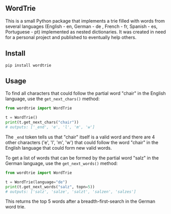 ## WordTrie

This is a small Python package that implements a trie filled with words from several languages (English - en, German - de , French - fr, Spanish - es, Portuguese - pt) implemented as nested dictionaries. It was created in need for a personal project and published to eventually help others.

## Install

```pip install wordtrie```

## Usage

To find all characters that could follow the partial word "chair" in the English language, use the `get_next_chars()` method:

```python
from wordtrie import WordTrie

t = WordTrie()
print(t.get_next_chars("chair"))
# outputs: ['_end', 'e', 'l', 'm', 'w']
```

The `_end` token tells us that "chair" itself is a valid word and there are 4 other characters ('e', 'l', 'm', 'w') that could follow the word "chair" in the English language that could form new valid words.

To get a list of words that can be formed by the partial word "salz" in the German language, use the `get_next_words()` method:

```python
from wordtrie import WordTrie

t = WordTrie(language="de")
print(t.get_next_words("salz", topn=5))
# outputs: ['salz', 'salze', 'salzt', 'salzen', 'salzes']
```

This returns the top 5 words after a breadth-first-search in the German word trie.